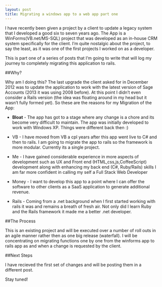 ```yaml
---
layout: post
title: Migrating a windows app to a web app part one
---
```



I have recently been given a project by a client to update a legacy system that I developed a good six to seven years ago. The App is a WinForms(VB.net/MS-SQL) project that was developed as an in-house CRM system specifically for the client. I’m quite nostalgic about the project, to say the least, as it was one of the first projects I worked on as a developer.

This is part one of a series of posts that I’m going to write that will log my journey to completely migrating this application to rails.

##Why?

Why am I doing this? The last upgrade the client asked for in December 2012 was to update the application to work with the latest version of Sage Accounts (2013 it was using 2008 before). At this point I didn’t even consider a Rails version (the idea was floating around in my head but it wasn’t fully formed yet). So these are the reasons for my Migration of the App:

- **Bloat** - The app has got to a stage where any change is a chore and its become very difficult to maintain. The app was initially developed to work with Windows XP. Things were different back then :)

- VB - I have moved from VB a cpl years after this app went live to C# and then to rails. I am going to migrate the app to rails so the framework is more modular. Currently its a single project.
- Me - I have gained considerable experience in more aspects of development such as UX and Front end (HTML,css,js,CoffeeScript) development along with enhancing my back end (C#, Ruby/Rails) skills I am far more confident in calling my self a Full Stack Web Developer
- Money - I want to develop this app to a point where I can offer the software to other clients as a SaaS application to generate additional revenue.
- Rails - Coming from a .net background when I first started working with rails it was and remains a breath of fresh air. Not only did I learn Ruby and the Rails framework it made me a better .net developer.

##The Process

This is an existing project and will be executed over a number of roll outs in an agile manner rather then as one big release (waterfall). I will be concentrating on migrating functions one by one from the winforms app to rails app as and when a change is requested by the client.

##Next Steps

I have recieved the first set of changes and will be posting them in a different post.

Stay tuned!